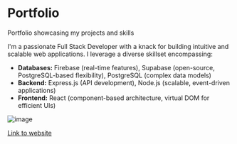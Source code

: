 # Portfolio
Portfolio showcasing my projects and skills

I'm a passionate Full Stack Developer with a knack for building intuitive and scalable web applications. I leverage a diverse skillset encompassing:

- **Databases:** Firebase (real-time features), Supabase (open-source, PostgreSQL-based flexibility), PostgreSQL (complex data models)
- **Backend:** Express.js (API development), Node.js (scalable, event-driven applications)
- **Frontend:** React (component-based architecture, virtual DOM for efficient UIs)

![image](https://github.com/Darryl-Mbae/Portfolio/assets/102142446/1c48f911-d949-4f73-9913-8fadbfff091e)

<a href="https://dm-project-1.netlify.app" target="_blank"> Link to website
</a>
